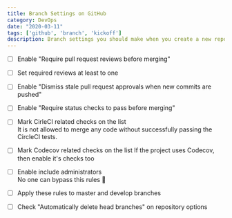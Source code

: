 ```yaml
---
title: Branch Settings on GitHub
category: DevOps
date: "2020-03-11"
tags: ['github', 'branch', 'kickoff']
description: Branch settings you should make when you create a new repository on GitHub
---
```


- [ ] Enable "Require pull request reviews before merging"

- [ ] Set required reviews at least to one

- [ ] Enable "Dismiss stale pull request approvals when new commits are pushed"

- [ ] Enable "Require status checks to pass before merging"

- [ ] Mark CirleCI related checks on the list  
It is not allowed to merge any code without successfully passing the CircleCI tests.

- [ ] Mark Codecov related checks on the list
If the project uses Codecov, then enable it's checks too

- [ ] Enable include administrators  
No one can bypass this rules 🤝

- [ ] Apply these rules to master and develop branches

- [ ] Check "Automatically delete head branches" on repository options
